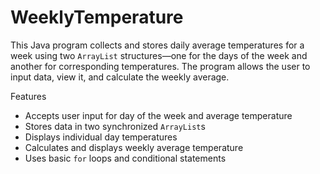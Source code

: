 # WeeklyTemperature

This Java program collects and stores daily average temperatures for a week using two `ArrayList` structures—one for the days of the week and another for corresponding temperatures. The program allows the user to input data, view it, and calculate the weekly average.

Features

- Accepts user input for day of the week and average temperature
- Stores data in two synchronized `ArrayList`s
- Displays individual day temperatures
- Calculates and displays weekly average temperature
- Uses basic `for` loops and conditional statements
